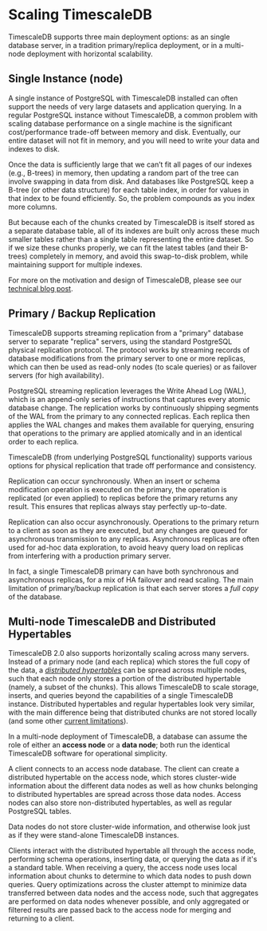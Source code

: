 # Scaling TimescaleDB
[//]: # (Comment: Add image comparing single node, physical replication, multi-node)

TimescaleDB supports three main deployment options:  as an single database server,
in a tradition primary/replica deployment, or in a multi-node deployment with horizontal
scalability.

## Single Instance (node)
A single instance of PostgreSQL with TimescaleDB installed can often support
the needs of very large datasets and application querying. In a regular PostgreSQL
instance without TimescaleDB, a common problem with scaling database performance 
on a single machine is the significant cost/performance trade-off between memory 
and disk. Eventually, our entire dataset will not fit in memory, and you will need
to write your data and indexes to disk.

Once the data is sufficiently large that we can’t fit all pages of our indexes
(e.g., B-trees) in memory, then updating a random part of the tree can involve
swapping in data from disk.  And databases like PostgreSQL keep a B-tree (or
other data structure) for each table index, in order for values in that
index to be found efficiently. So, the problem compounds as you index more
columns.

But because each of the chunks created by TimescaleDB is itself stored as a
separate database table, all of its indexes are built only across these much
smaller tables rather than a single table representing the entire
dataset. So if we size these chunks properly, we can fit the latest tables
(and their B-trees) completely in memory, and avoid this swap-to-disk problem,
while maintaining support for multiple indexes.

For more on the motivation and design of TimescaleDB, please see our
[technical blog post][chunking].

## Primary / Backup Replication

[//]: # (Comment: Update this image: https://blog.timescale.com/content/images/2018/12/image-12.png )

TimescaleDB supports streaming replication from a "primary" database server
to separate "replica" servers, using the standard PostgreSQL physical
replication protocol.  The protocol works by streaming records of database
modifications from the primary server to one or more replicas, which can then
be used as read-only nodes (to scale queries) or as failover servers (for high availability).

PostgreSQL streaming replication leverages the Write Ahead Log (WAL), which is
an append-only series of instructions that captures every atomic database change.
The replication works by continuously shipping segments of the WAL from the primary
to any connected replicas. Each replica then applies the WAL changes and makes them
available for querying, ensuring that operations to the primary are applied atomically
and in an identical order to each replica.

TimescaleDB (from underlying PostgreSQL functionality) supports various
options for physical replication that trade off performance and consistency.

Replication can occur synchronously.  When an insert or schema modification
operation is executed on the primary, the operation is replicated (or even
applied) to replicas before the primary returns any result.  This ensures that
replicas always stay perfectly up-to-date.

Replication can also occur asynchronously.  Operations to the primary return
to a client as soon as they are executed, but any changes are queued for
asynchronous transmission to any replicas.  Asynchronous replicas are
often used for ad-hoc data exploration, to avoid heavy query load on replicas
from interfering with a production primary server.

In fact, a single TimescaleDB primary can have both synchronous and
asynchronous replicas, for a mix of HA failover and read scaling.  The main
limitation of primary/backup replication is that each server stores a *full copy*
of the database.

[//]: # ( Link to section on distributed hypertables?  Timescale Cloud? )

## Multi-node TimescaleDB and Distributed Hypertables [](multi-node)

TimescaleDB 2.0 also supports horizontally scaling across many servers.
Instead of a primary node (and each replica) which stores the full copy
of the data, a *[distributed hypertables][distributed-hypertables]* can be spread across multiple
nodes, such that each node only stores a portion of the distributed
hypertable (namely, a subset of the chunks). This allows TimescaleDB
to scale storage, inserts, and queries beyond the capabilities of a single
TimescaleDB instance.  Distributed hypertables and regular hypertables
look very similar, with the main difference being that distributed chunks
are not stored locally (and some other [current limitations][distributed-hypertable-limitations]).

In a multi-node deployment of TimescaleDB, a database can assume the
role of either an **access node** or a **data node**; both run the identical
TimescaleDB software for operational simplicity.

[//]: # (Comment: Picture of access nodes and data nodes )

A client connects to an access node database.  The client can
create a distributed hypertable on the access node, which stores
cluster-wide information about the different data nodes as well as
how chunks belonging to distributed hypertables are spread
across those data nodes. Access nodes can also store non-distributed
hypertables, as well as regular PostgreSQL tables.

Data nodes do not store cluster-wide information, and otherwise look
just as if they were stand-alone TimescaleDB instances.

Clients interact with the distributed hypertable all through the access
node, performing schema operations, inserting data, or querying the
data as if it's a standard table. When receiving a query, the access
node uses local information about chunks to determine to which data
nodes to push down queries. Query optimizations across the cluster
attempt to minimize data transferred between data nodes and the
access node, such that aggregates are performed on data nodes
whenever possible, and only aggregated or filtered results are passed
back to the access node for merging and returning to a client.


[data model]: /overview/data-model-flexibility/
[chunking]: https://www.timescale.com/blog/time-series-data-why-and-how-to-use-a-relational-database-instead-of-nosql-d0cd6975e87c
[Compression Operational Overview]: /how-to-guides/compression/
[compression blog post]: https://blog.timescale.com/blog/building-columnar-compression-in-a-row-oriented-database
[contact]: https://www.timescale.com/contact
[slack]: https://slack.timescale.com/
[distributed-hypertables]: /overview/core-concepts/distributed-hypertables
[distributed-hypertable-limitations]: /overview/limitations/#distributed-hypertable-limitations
[multi-node-basic]: /how-to-guides/multi-node-setup/